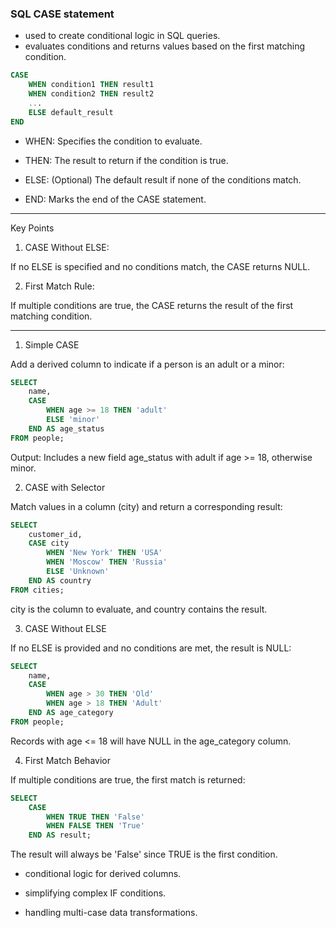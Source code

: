 ### SQL CASE statement
- used to create conditional logic in SQL queries.
- evaluates conditions and returns values based on the first matching condition.

```sql
CASE
    WHEN condition1 THEN result1
    WHEN condition2 THEN result2
    ...
    ELSE default_result
END
```

- WHEN: Specifies the condition to evaluate.

- THEN: The result to return if the condition is true.

- ELSE: (Optional) The default result if none of the conditions match.

- END: Marks the end of the CASE statement.



---

Key Points

1. CASE Without ELSE:

If no ELSE is specified and no conditions match, the CASE returns NULL.



2. First Match Rule:

If multiple conditions are true, the CASE returns the result of the first matching condition.


---

1. Simple CASE

Add a derived column to indicate if a person is an adult or a minor:

```sql
SELECT 
    name, 
    CASE
        WHEN age >= 18 THEN 'adult'
        ELSE 'minor'
    END AS age_status
FROM people;
```

Output: Includes a new field age_status with adult if age >= 18, otherwise minor.


2. CASE with Selector

Match values in a column (city) and return a corresponding result:

```sql
SELECT 
    customer_id,
    CASE city
        WHEN 'New York' THEN 'USA'
        WHEN 'Moscow' THEN 'Russia'
        ELSE 'Unknown'
    END AS country
FROM cities;
```

city is the column to evaluate, and country contains the result.


3. CASE Without ELSE

If no ELSE is provided and no conditions are met, the result is NULL:

```sql
SELECT 
    name, 
    CASE 
        WHEN age > 30 THEN 'Old'
        WHEN age > 18 THEN 'Adult'
    END AS age_category
FROM people;
```

Records with age <= 18 will have NULL in the age_category column.


4. First Match Behavior

If multiple conditions are true, the first match is returned:

```sql
SELECT 
    CASE
        WHEN TRUE THEN 'False'
        WHEN FALSE THEN 'True'
    END AS result;
```

The result will always be 'False' since TRUE is the first condition.


- conditional logic for derived columns.

- simplifying complex IF conditions.

- handling multi-case data transformations.
